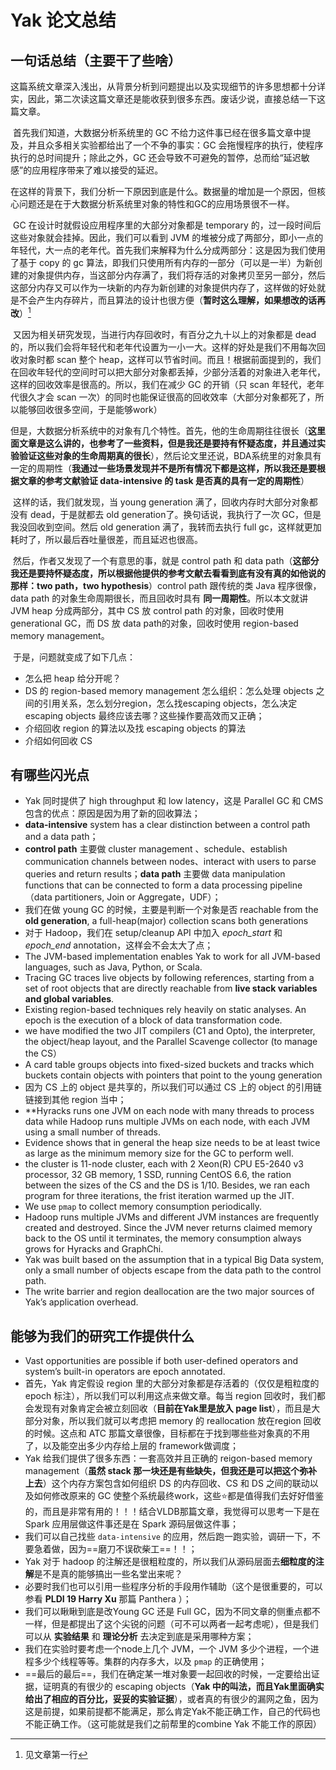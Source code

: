 # Yak 论文总结

## 一句话总结（主要干了些啥）

​	这篇系统文章深入浅出，从背景分析到问题提出以及实现细节的许多思想都十分详实，因此，第二次读这篇文章还是能收获到很多东西。废话少说，直接总结一下这篇文章。

​	首先我们知道，大数据分析系统里的 GC 不给力这件事已经在很多篇文章中提及，并且众多相关实验都给出了一个不争的事实：GC 会拖慢程序的执行，使程序执行的总时间提升；除此之外，GC 还会导致不可避免的暂停，总而给“延迟敏感”的应用程序带来了难以接受的延迟。

​	在这样的背景下，我们分析一下原因到底是什么。数据量的增加是一个原因，但核心问题还是在于大数据分析系统里对象的特性和GC的应用场景很不一样。

​	GC 在设计时就假设应用程序里的大部分对象都是 temporary 的，过一段时间后这些对象就会挂掉。因此，我们可以看到 JVM 的堆被分成了两部分，即小一点的年轻代，大一点的老年代。首先我们来解释为什么分成两部分：这是因为我们使用了基于 copy 的 gc 算法，即我们只使用所有内存的一部分（可以是一半）为新创建的对象提供内存，当这部分内存满了，我们将存活的对象拷贝至另一部分，然后这部分内存又可以作为一块新的内存为新创建的对象提供内存了，这样做的好处就是不会产生内存碎片，而且算法的设计也很方便（**暂时这么理解，如果想改的话再改**）[^1]

​	又因为相关研究发现，当进行内存回收时，有百分之九十以上的对象都是 dead 的，所以我们会将年轻代和老年代设置为一小一大。这样的好处是我们不用每次回收对象时都 scan 整个 heap，这样可以节省时间。而且！根据前面提到的，我们在回收年轻代的空间时可以把大部分对象都丢掉，少部分活着的对象进入老年代，这样的回收效率是很高的。所以，我们在减少 GC 的开销（只 scan 年轻代，老年代很久才会 scan 一次）的同时也能保证很高的回收效率（大部分对象都死了，所以能够回收很多空间，于是能够work）

​	但是，大数据分析系统中的对象有几个特性。首先，他的生命周期往往很长（**这里面文章是这么讲的，也参考了一些资料，但是我还是要持有怀疑态度，并且通过实验验证这些对象的生命周期真的很长**），然后论文里还说，BDA系统里的对象具有一定的周期性（**我通过一些场景发现并不是所有情况下都是这样，所以我还是要根据文章的参考文献验证 data-intensive 的 task 是否真的具有一定的周期性**）

​	这样的话，我们就发现，当 young generation 满了，回收内存时大部分对象都没有 dead，于是就都去 old generation了。换句话说，我执行了一次 GC，但是我没回收到空间。然后 old generation 满了，我转而去执行 full gc，这样就更加耗时了，所以最后吞吐量很差，而且延迟也很高。

​	然后，作者又发现了一个有意思的事，就是 control path 和 data path（**这部分我还是要持怀疑态度，所以根据他提供的参考文献去看看到底有没有真的如他说的那样：two path，two hypothesis**）control path 跟传统的类 Java 程序很像，data path 的对象生命周期很长，而且回收时具有 **同一周期性**。所以本文就讲 JVM heap 分成两部分，其中 CS 放 control path 的对象，回收时使用 generational GC，而 DS 放 data path的对象，回收时使用 region-based memory management。

​	于是，问题就变成了如下几点：

- 怎么把 heap 给分开呢？
- DS 的 region-based memory management 怎么组织：怎么处理 objects 之间的引用关系，怎么划分region，怎么找escaping objects，怎么决定escaping objects 最终应该去哪？这些操作要高效而又正确；
- 介绍回收 region 的算法以及找 escaping objects 的算法
- 介绍如何回收 CS

## 有哪些闪光点

- Yak 同时提供了 high throughput 和 low latency，这是 Parallel GC 和 CMS 包含的优点：原因是因为用了新的回收算法；
- **data-intensive** system has a clear distinction between a control path and a data path；
- **control path** 主要做 cluster management 、schedule、establish communication channels between nodes、interact with users to parse queries and return results；**data path** 主要做 data manipulation functions that can be connected to form a data processing pipeline（data partitioners, Join or Aggregate，UDF）；
- 我们在做 young GC 的时候，主要是判断一个对象是否 reachable from the **old generation**, a full-heap(major) collection scans both generations 
- 对于 Hadoop，我们在 setup/cleanup API 中加入 *epoch_start* 和 *epoch_end* annotation，这样会不会太大了点；
- The JVM-based implementation enables Yak to work for all JVM-based languages, such as Java, Python, or Scala.
- Tracing GC traces live objects by following references, starting from a set of root objects that are directly reachable from **live stack variables and global variables**. 
- Existing region-based techniques rely heavily on static analyses. An epoch is the execution of a block of data transformation code.
- we have modified the two JIT compilers (C1 and Opto), the interpreter, the object/heap layout, and the Parallel Scavenge collector (to manage the CS）
- A card table groups objects into fixed-sized buckets and tracks which buckets contain objects with pointers that point to the young generation
-  因为 CS 上的 object 是共享的，所以我们可以通过 CS 上的 object 的引用链链接到其他 region 当中；
- **Hyracks runs one JVM on each node with many threads to process data while Hadoop runs multiple JVMs on each node, with each JVM using a small number of threads. 
- Evidence shows that in general the heap size needs to be at least twice as large as the minimum memory size for the GC to perform well. 
- the cluster is 11-node cluster, each with 2 Xeon(R) CPU E5-2640 v3 processor, 32 GB memory, 1 SSD, running CentOS 6.6, the ration between the sizes of the CS and the DS is 1/10. Besides, we ran each program for three iterations, the frist iteration warmed up the JIT.
- We use `pmap` to collect memory consumption periodically.
- Hadoop runs multiple JVMs and different JVM instances are frequently created and destroyed. Since the JVM never returns claimed memory back to the OS until it terminates, the memory consumption always grows for Hyracks and GraphChi.
- Yak was built based on the assumption that in a typical Big Data system, only a small number of objects escape from the data path to the control path. 
- The write barrier and region deallocation are the two major sources of Yak’s application overhead.





## 能够为我们的研究工作提供什么

- Vast opportunities are possible if both user-defined operators and system’s built-in operators are epoch annotated. 
- 首先，Yak 肯定假设 region 里的大部分对象都是存活着的（仅仅是粗粒度的 epoch 标注），所以我们可以利用这点来做文章。每当 region 回收时，我们都会发现有对象肯定会被立刻回收（**目前在Yak里是放入 page list**），而且是大部分对象，所以我们就可以考虑把 memory 的 reallocation 放在region 回收的时候。这点和 ATC 那篇文章很像，目标都在于找到哪些些对象真的不用了，以及能空出多少内存给上层的 framework做调度；
- Yak 给我们提供了很多东西：一套高效并且正确的 reigon-based memory management（**虽然 stack 那一块还是有些缺失，但我还是可以把这个弥补上去**）这个内存方案包含如何组织 DS 的内存回收、CS 和 DS 之间的联动以及如何修改原来的 GC 使整个系统最终work，这些:star:都是值得我们去好好借鉴的，而且是非常有用的！！！结合VLDB那篇文章，我觉得可以思考一下是在 Spark 应用层做这件事还是在 Spark 源码层做这件事；​
- 我们可以自己找些 `data-intensive` 的应用，然后跑一跑实验，调研一下，不要急着做，因为==磨刀不误砍柴工==！！；
- Yak 对于 hadoop 的注解还是很粗粒度的，所以我们从源码层面去**细粒度的注解**是不是真的能够搞出一些名堂出来呢？
- 必要时我们也可以引用一些程序分析的手段用作辅助（这个是很重要的，可以参看 **PLDI 19 Harry Xu** 那篇 Panthera ）；
- 我们可以瞅瞅到底是改Young GC 还是 Full GC，因为不同文章的侧重点都不一样，但是都提出了这个尖锐的问题（可不可以两者一起考虑呢），但是我们可以从 **实验结果** 和 **理论分析** 去决定到底是采用哪种方案；
- 我们在实验时要考虑一个node上几个 JVM，一个 JVM 多少个进程，一个进程多少个线程等等。集群的内存多大，以及 `pmap` 的正确使用；
- ==最后的最后==，我们在确定某一堆对象要一起回收的时候，一定要给出证据，证明真的有很少的 escaping objects（**Yak 中的叫法，而且Yak里面确实给出了相应的百分比，妥妥的实验证据**），或者真的有很少的漏网之鱼，因为这是前提，如果前提都不能满足，那么肯定Yak不能正确工作，自己的代码也不能正确工作。（这可能就是我们之前帮里的combine Yak 不能工作的原因）

[^1]: 见文章第一行